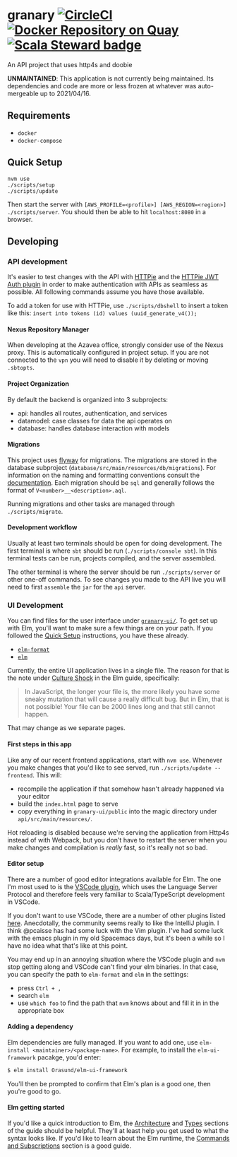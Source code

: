 # granary [![CircleCI](https://circleci.com/gh/raster-foundry/granary.svg?style=svg)](https://circleci.com/gh/raster-foundry/granary) [![Docker Repository on Quay](https://quay.io/repository/raster-foundry/granary-api/status "Docker Repository on Quay")](https://quay.io/repository/raster-foundry/granary-api) [![Scala Steward badge](https://img.shields.io/badge/Scala_Steward-helping-blue.svg?style=flat&logo=data:image/png;base64,iVBORw0KGgoAAAANSUhEUgAAAA4AAAAQCAMAAAARSr4IAAAAVFBMVEUAAACHjojlOy5NWlrKzcYRKjGFjIbp293YycuLa3pYY2LSqql4f3pCUFTgSjNodYRmcXUsPD/NTTbjRS+2jomhgnzNc223cGvZS0HaSD0XLjbaSjElhIr+AAAAAXRSTlMAQObYZgAAAHlJREFUCNdNyosOwyAIhWHAQS1Vt7a77/3fcxxdmv0xwmckutAR1nkm4ggbyEcg/wWmlGLDAA3oL50xi6fk5ffZ3E2E3QfZDCcCN2YtbEWZt+Drc6u6rlqv7Uk0LdKqqr5rk2UCRXOk0vmQKGfc94nOJyQjouF9H/wCc9gECEYfONoAAAAASUVORK5CYII=)](https://scala-steward.org)
An API project that uses http4s and doobie

**UNMAINTAINED**: This application is not currently being maintained. Its dependencies and code are more or less frozen at whatever was auto-mergeable up to 2021/04/16.

## Requirements

- `docker`
- `docker-compose`

## Quick Setup
```
nvm use
./scripts/setup
./scripts/update
```

Then start the server with `[AWS_PROFILE=<profile>] [AWS_REGION=<region>] ./scripts/server`.
You should then be able to hit `localhost:8080` in a browser.

## Developing

### API development

It's easier to test changes with the API with [HTTPie](https://httpie.org/) and the
[HTTPie JWT Auth plugin](https://github.com/teracyhq/httpie-jwt-auth) in order to make
authentication with APIs as seamless as possible. All following commands assume
you have those available.

To add a token for use with HTTPie, use `./scripts/dbshell` to insert a token like this:
`insert into tokens (id) values (uuid_generate_v4());`

#### Nexus Repository Manager

When developing at the Azavea office, strongly consider use of the Nexus proxy. This is automatically configured in project setup. If you are not connected to the `vpn` you will need to disable it by deleting or moving `.sbtopts`.

#### Project Organization

By default the backend is organized into 3 subprojects:
 - api: handles all routes, authentication, and services
 - datamodel: case classes for data the api operates on
 - database: handles database interaction with models

#### Migrations
This project uses [flyway](https://flywaydb.org/) for migrations. The migrations are stored in the database subproject (`database/src/main/resources/db/migrations`). For information on the naming and formatting conventions consult the [documentation](https://flywaydb.org/documentation/migrations#naming). Each migration should be `sql` and generally follows the format of `V<number>__<description>.aql`.

Running migrations and other tasks are managed through `./scripts/migrate`.

#### Development workflow
Usually at least two terminals should be open for doing development. The first terminal is where `sbt` should be run (`./scripts/console sbt`). In this terminal tests can be run, projects compiled, and the server assembled.

The other terminal is where the server should be run `./scripts/server` or other one-off commands. To see changes you made to the API live you will need to first `assemble` the `jar` for the `api` server.

### UI Development

You can find files for the user interface under [`granary-ui/`](./granary-ui). To get set up with Elm, you'll
want to make sure a few things are on your path. If you followed the [Quick Setup](#quick-setup) instructions, you have these already.

- [`elm-format`](https://github.com/avh4/elm-format)
- [`elm`](https://guide.elm-lang.org/install/elm.html)

Currently, the entire UI application lives in a single file. The reason for that is the note under
[Culture Shock](https://guide.elm-lang.org/webapps/structure.html) in the Elm guide, specifically:

> In JavaScript, the longer your file is, the more likely you have some sneaky mutation that will cause a really difficult bug. But in Elm, that is not possible! Your file can be 2000 lines long and that still cannot happen.

That may change as we separate pages.

#### First steps in this app

Like any of our recent frontend applications, start with `nvm use`. Whenever you make changes that you'd
like to see served, run `./scripts/update --frontend`. This will:

- recompile the application if that somehow hasn't already happened via your editor
- build the `index.html` page to serve
- copy everything in `granary-ui/public` into the magic directory under `api/src/main/resources/`.

Hot reloading is disabled because we're serving the application from Http4s instead of with Webpack,
but you don't have to restart the server when you make changes and compilation is _really_ fast, so
it's really not so bad.

#### Editor setup

There are a number of good editor integrations available for Elm. The one I'm
most used to is the [VSCode plugin](https://marketplace.visualstudio.com/items?itemName=Elmtooling.elm-ls-vscode), which
uses the Language Server Protocol and therefore feels very familiar to Scala/TypeScript development in VSCode.

If you don't want to use VSCode, there are a number of other plugins listed [here](https://github.com/elm/editor-plugins).
Anecdotally, the community seems really to like the IntelliJ plugin. I think @pcaisse has had some luck with the Vim plugin.
I've had some luck with the emacs plugin in my old Spacemacs days, but it's been a while so I have no idea what that's like
at this point.

You may end up in an annoying situation where the VSCode plugin and `nvm` stop getting along and VSCode can't find
your elm binaries. In that case, you can specify the path to `elm-format` and `elm` in the settings:

- press `Ctrl + ,`
- search `elm`
- use `which foo` to find the path that `nvm` knows about and fill it in in the appropriate box

#### Adding a dependency

Elm dependencies are fully managed. If you want to add one, use
`elm-install <maintainer>/<package-name>`. For example, to install the 
`elm-ui-framework` pacakge, you'd enter:

```bash
$ elm install Orasund/elm-ui-framework
```

You'll then be prompted to confirm that Elm's plan is a good one, then you're
good to go.

#### Elm getting started

If you'd like a quick introduction to Elm, the [Architecture](https://guide.elm-lang.org/architecture/)
and [Types](https://guide.elm-lang.org/types/) sections of the guide should be
helpful. They'll at least help you get used to what the syntax looks like.
If you'd like to learn about the Elm runtime, the [Commands and Subscriptions](https://guide.elm-lang.org/effects/)
section is a good guide.
